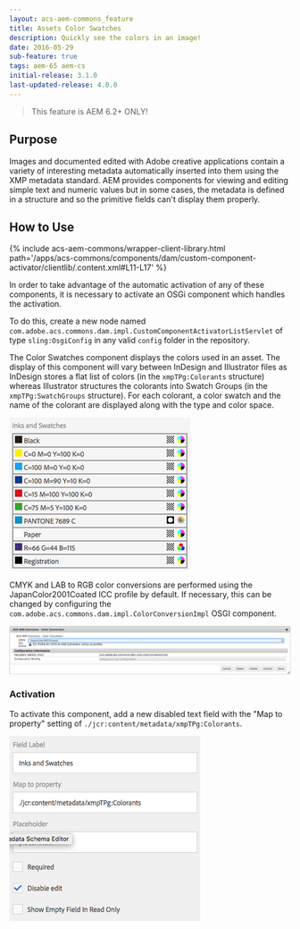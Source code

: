 ```yaml
---
layout: acs-aem-commons_feature
title: Assets Color Swatches
description: Quickly see the colors in an image!
date: 2016-05-29
sub-feature: true
tags: aem-65 aem-cs
initial-release: 3.1.0
last-updated-release: 4.0.0
---
```


> This feature is AEM 6.2+ ONLY!

## Purpose

Images and documented edited with Adobe creative applications contain a variety of interesting metadata automatically  inserted into them using the XMP metadata standard. AEM provides components for viewing and editing simple text and numeric values but in some cases, the metadata is defined in a structure and so the primitive fields can't display them properly.

## How to Use

{% include acs-aem-commons/wrapper-client-library.html path='/apps/acs-commons/components/dam/custom-component-activator/clientlib/.content.xml#L11-L17' %}

In order to take advantage of the automatic activation of any of these components, it is necessary to activate an OSGi component which handles the activation.

To do this, create a new node named `com.adobe.acs.commons.dam.impl.CustomComponentActivatorListServlet` of type `sling:OsgiConfig` in any valid `config` folder in the repository.

The Color Swatches component displays the colors used in an asset. The display of this component will vary between InDesign and Illustrator files as InDesign stores a flat list of colors (in the `xmpTPg:Colorants` structure) whereas Illustrator structures the colorants into Swatch Groups (in the `xmpTPg:SwatchGroups` structure). For each colorant, a color swatch and the name of the colorant are displayed along with the type and color space.

![Colors](images/colors.png)

CMYK and LAB to RGB color conversions are performed using the JapanColor2001Coated ICC profile by default. If necessary, this can be changed by configuring the `com.adobe.acs.commons.dam.impl.ColorConversionImpl` OSGI component.

![Profile Configuration](images/color-conversion-configuration.png)

### Activation

To activate this component, add a new disabled text field with the "Map to property" setting of `./jcr:content/metadata/xmpTPg:Colorants`.

![Color Activation](images/colors-activation.png)
